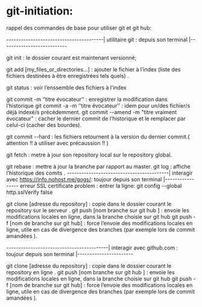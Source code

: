# git-initiation: 


rappel des commandes de base pour utiliser git et git hub:

----------------------------------------| utilitaire git  : depuis son terminal |---------------------------

git init : le dossier courant est maintenant versionné;

git add [my_files_or_directories...] : ajouter le fichier à l’index  (liste des fichiers destinées à être enregistrées tels quels) .

git status : voir l’enssemble des fichiers à l’index    

git commit  -m  ‘‘titre évocateur’’ : enregistrer la modification  dans l’historique 
git commit  -a  -m  ‘‘titre évocateur’’ : idem pour un/des fichier/s déjà indexé/s précédemment.
git commit --amend -m "titre vraiment évocateur" : cacher le dernier commit de l’historique et le remplacer par celui-ci (cacher des bourdes). 

git commit --hard : les fichiers retournent à la version du dernier commit.( attention !! à utiliser avec précaussion !! )  

git fetch : metre à jour son repository local sur le repository global. 

git rebase : mettre à jour la branche par rapport au master. 
git log : affiche l’historique des comits . 
------------------------------------------| interagir avec https://info.nohost.me/gogs/: toujour depuis son terminal |-----------------
erreur SSL certificate problem : entrer la ligne: git config --global http.sslVerify false

git clone [adresse du repository] : copie dans le dossier courant le repository sur le serveur .
git push [nom branche sur git hub ] : envoie les modifications  locales en ligne, dans la branche choisie sur git hub
git push -f [nom de branche sur git hub] : force l’envoie des modifications locales en ligne, utile en cas de divergence des branches (par exemple lors de commit amandées ).

------------------------------------------| interagir avec github.com : toujour depuis son terminal |-----------------------
 
git clone [adresse du repository] : copie dans le dossier courant le repository en ligne . 
git push [nom branche sur git hub ] : envoie les modifications  locales en ligne, dans la branche choisie sur git hub
git push -f [nom de branche sur git hub] : force l’envoie des modifications locales en ligne, utile en cas de divergence des branches (par exemple lors de commit amandées ).

